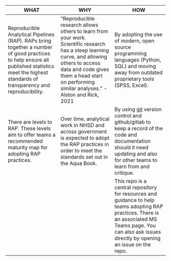 | **WHAT**                                                                                                                                                                                            | **WHY**                                                                                                                                                                                                                                        | **HOW**                                                                                                                                                                                                                |
|-----------------------------------------------------------------------------------------------------------------------------------------------------------------------------------------------------|------------------------------------------------------------------------------------------------------------------------------------------------------------------------------------------------------------------------------------------------|------------------------------------------------------------------------------------------------------------------------------------------------------------------------------------------------------------------------|
| Reproducible Analytical Pipelines (RAP).  RAPs bring together a number of good  practices to help ensure all published  statistics meet the highest standards of  transparency and reproducibility. | "Reproducible research allows others to learn from your work. Scientific research has a  steep learning curve, and allowing others to  access data and code gives them a head  start on performing similar analyses."  - Alston and Rick, 2021 | By adopting the use of modern, open source  programming languages (Python, SQL) and moving away  from outdated proprietary tools (SPSS, Excel).                                                                        |
| There are levels to RAP. These levels  aim to offer teams a recommended  maturity map for adopting RAP practices.                                                                                   | Over time, analytical work in NHSD and across  government is expected to adopt the RAP  practices in order to meet the standards set  out in the Aqua Book.                                                                                    | By using [git](/development-approach/01_intro-to-git) version control and github/gitlab to keep  a record of the code and documentation should it need  updating and also for other teams to learn from and  critique. |
|                                                                                                                                                                                                     |                                                                                                                                                                                                                                                | This repo is a central repository for resources and  guidance to help teams adopting RAP practices. There  is an associated MS Teams page. You can also ask  issues directly by opening an issue on the repo.          |
